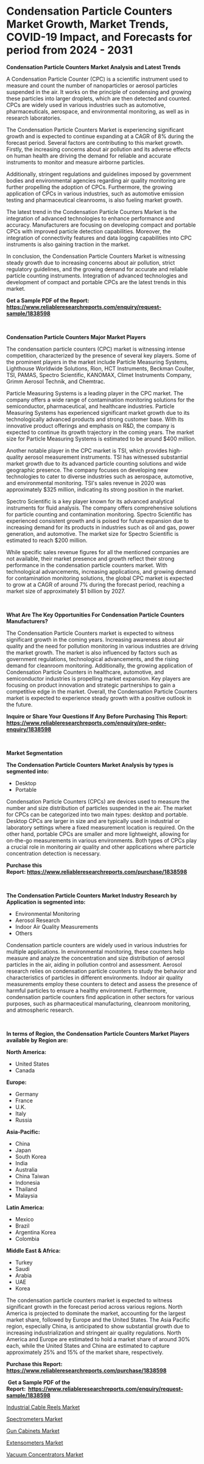 <p><h1>Condensation Particle Counters Market Growth, Market Trends, COVID-19 Impact, and Forecasts for period from 2024 - 2031</h1></p><p><strong>Condensation Particle Counters Market Analysis and Latest Trends</strong></p>
<p><p>A Condensation Particle Counter (CPC) is a scientific instrument used to measure and count the number of nanoparticles or aerosol particles suspended in the air. It works on the principle of condensing and growing these particles into larger droplets, which are then detected and counted. CPCs are widely used in various industries such as automotive, pharmaceuticals, aerospace, and environmental monitoring, as well as in research laboratories.</p><p>The Condensation Particle Counters Market is experiencing significant growth and is expected to continue expanding at a CAGR of 8% during the forecast period. Several factors are contributing to this market growth. Firstly, the increasing concerns about air pollution and its adverse effects on human health are driving the demand for reliable and accurate instruments to monitor and measure airborne particles.</p><p>Additionally, stringent regulations and guidelines imposed by government bodies and environmental agencies regarding air quality monitoring are further propelling the adoption of CPCs. Furthermore, the growing application of CPCs in various industries, such as automotive emission testing and pharmaceutical cleanrooms, is also fueling market growth.</p><p>The latest trend in the Condensation Particle Counters Market is the integration of advanced technologies to enhance performance and accuracy. Manufacturers are focusing on developing compact and portable CPCs with improved particle detection capabilities. Moreover, the integration of connectivity features and data logging capabilities into CPC instruments is also gaining traction in the market.</p><p>In conclusion, the Condensation Particle Counters Market is witnessing steady growth due to increasing concerns about air pollution, strict regulatory guidelines, and the growing demand for accurate and reliable particle counting instruments. Integration of advanced technologies and development of compact and portable CPCs are the latest trends in this market.</p></p>
<p><strong>Get a Sample PDF of the Report:&nbsp; <a href="https://www.reliableresearchreports.com/enquiry/request-sample/1838598">https://www.reliableresearchreports.com/enquiry/request-sample/1838598</a></strong></p>
<p>&nbsp;</p>
<p><strong>Condensation Particle Counters Major Market Players</strong></p>
<p><p>The condensation particle counters (CPC) market is witnessing intense competition, characterized by the presence of several key players. Some of the prominent players in the market include Particle Measuring Systems, Lighthouse Worldwide Solutions, Rion, HCT Instruments, Beckman Coulter, TSI, PAMAS, Spectro Scientific, KANOMAX, Climet Instruments Company, Grimm Aerosol Technik, and Chemtrac.</p><p>Particle Measuring Systems is a leading player in the CPC market. The company offers a wide range of contamination monitoring solutions for the semiconductor, pharmaceutical, and healthcare industries. Particle Measuring Systems has experienced significant market growth due to its technologically advanced products and strong customer base. With its innovative product offerings and emphasis on R&D, the company is expected to continue its growth trajectory in the coming years. The market size for Particle Measuring Systems is estimated to be around $400 million.</p><p>Another notable player in the CPC market is TSI, which provides high-quality aerosol measurement instruments. TSI has witnessed substantial market growth due to its advanced particle counting solutions and wide geographic presence. The company focuses on developing new technologies to cater to diverse industries such as aerospace, automotive, and environmental monitoring. TSI's sales revenue in 2020 was approximately $325 million, indicating its strong position in the market.</p><p>Spectro Scientific is a key player known for its advanced analytical instruments for fluid analysis. The company offers comprehensive solutions for particle counting and contamination monitoring. Spectro Scientific has experienced consistent growth and is poised for future expansion due to increasing demand for its products in industries such as oil and gas, power generation, and automotive. The market size for Spectro Scientific is estimated to reach $200 million.</p><p>While specific sales revenue figures for all the mentioned companies are not available, their market presence and growth reflect their strong performance in the condensation particle counters market. With technological advancements, increasing applications, and growing demand for contamination monitoring solutions, the global CPC market is expected to grow at a CAGR of around 7% during the forecast period, reaching a market size of approximately $1 billion by 2027.</p></p>
<p>&nbsp;</p>
<p><strong>What Are The Key Opportunities For Condensation Particle Counters Manufacturers?</strong></p>
<p><p>The Condensation Particle Counters market is expected to witness significant growth in the coming years. Increasing awareness about air quality and the need for pollution monitoring in various industries are driving the market growth. The market is also influenced by factors such as government regulations, technological advancements, and the rising demand for cleanroom monitoring. Additionally, the growing application of Condensation Particle Counters in healthcare, automotive, and semiconductor industries is propelling market expansion. Key players are focusing on product innovation and strategic partnerships to gain a competitive edge in the market. Overall, the Condensation Particle Counters market is expected to experience steady growth with a positive outlook in the future.</p></p>
<p><strong>Inquire or Share Your Questions If Any Before Purchasing This Report: <a href="https://www.reliableresearchreports.com/enquiry/pre-order-enquiry/1838598">https://www.reliableresearchreports.com/enquiry/pre-order-enquiry/1838598</a></strong></p>
<p>&nbsp;</p>
<p><strong>Market Segmentation</strong></p>
<p><strong>The Condensation Particle Counters Market Analysis by types is segmented into:</strong></p>
<p><ul><li>Desktop</li><li>Portable</li></ul></p>
<p><p>Condensation Particle Counters (CPCs) are devices used to measure the number and size distribution of particles suspended in the air. The market for CPCs can be categorized into two main types: desktop and portable. Desktop CPCs are larger in size and are typically used in industrial or laboratory settings where a fixed measurement location is required. On the other hand, portable CPCs are smaller and more lightweight, allowing for on-the-go measurements in various environments. Both types of CPCs play a crucial role in monitoring air quality and other applications where particle concentration detection is necessary.</p></p>
<p><strong>Purchase this Report:&nbsp;<a href="https://www.reliableresearchreports.com/purchase/1838598">https://www.reliableresearchreports.com/purchase/1838598</a></strong></p>
<p>&nbsp;</p>
<p><strong>The Condensation Particle Counters Market Industry Research by Application is segmented into:</strong></p>
<p><ul><li>Environmental Monitoring</li><li>Aerosol Research</li><li>Indoor Air Quality Measurements</li><li>Others</li></ul></p>
<p><p>Condensation particle counters are widely used in various industries for multiple applications. In environmental monitoring, these counters help measure and analyze the concentration and size distribution of aerosol particles in the air, aiding in pollution control and assessment. Aerosol research relies on condensation particle counters to study the behavior and characteristics of particles in different environments. Indoor air quality measurements employ these counters to detect and assess the presence of harmful particles to ensure a healthy environment. Furthermore, condensation particle counters find application in other sectors for various purposes, such as pharmaceutical manufacturing, cleanroom monitoring, and atmospheric research.</p></p>
<p>&nbsp;</p>
<p><strong>In terms of Region, the Condensation Particle Counters Market Players available by Region are:</strong></p>
<p>
    <p> <strong> North America: </strong>
        <ul>
            <li>United States</li>
            <li>Canada</li>
        </ul>
        </p> 
    <p> <strong> Europe: </strong>
        <ul>
            <li>Germany</li>
            <li>France</li>
            <li>U.K.</li>
            <li>Italy</li>
            <li>Russia</li>
        </ul>
        </p> 
    <p> <strong> Asia-Pacific: </strong>
        <ul>
            <li>China</li>
            <li>Japan</li>
            <li>South Korea</li>
            <li>India</li>
            <li>Australia</li>
            <li>China Taiwan</li>
            <li>Indonesia</li>
            <li>Thailand</li>
            <li>Malaysia</li>
        </ul>
        </p> 
    <p> <strong> Latin America: </strong>
        <ul>
            <li>Mexico</li>
            <li>Brazil</li>
            <li>Argentina Korea</li>
            <li>Colombia</li>
        </ul>
        </p> 
    <p> <strong> Middle East & Africa: </strong>
        <ul>
            <li>Turkey</li>
            <li>Saudi</li>
            <li>Arabia</li>
            <li>UAE</li>
            <li>Korea</li>
        </ul>
    </p>
    </p>
<p><p>The condensation particle counters market is expected to witness significant growth in the forecast period across various regions. North America is projected to dominate the market, accounting for the largest market share, followed by Europe and the United States. The Asia Pacific region, especially China, is anticipated to show substantial growth due to increasing industrialization and stringent air quality regulations. North America and Europe are estimated to hold a market share of around 30% each, while the United States and China are estimated to capture approximately 25% and 15% of the market share, respectively.</p></p>
<p><strong>Purchase this Report: <a href="https://www.reliableresearchreports.com/purchase/1838598">https://www.reliableresearchreports.com/purchase/1838598</a></strong></p>
<p>&nbsp;<strong>Get a Sample PDF of the Report:&nbsp;&nbsp;<a href="https://www.reliableresearchreports.com/enquiry/request-sample/1838598">https://www.reliableresearchreports.com/enquiry/request-sample/1838598</a></strong></p>
<p><strong></strong></p>
<p><p><a href="https://github.com/guneycigdem35/Market-Research-Report-List-1/blob/main/industrial-cable-reels-market.md">Industrial Cable Reels Market</a></p><p><a href="https://github.com/irfadac/Market-Research-Report-List-1/blob/main/spectrometers-market.md">Spectrometers Market</a></p><p><a href="https://github.com/mharielmesa/Market-Research-Report-List-1/blob/main/gun-cabinets-market.md">Gun Cabinets Market</a></p><p><a href="https://github.com/yoshih12/Market-Research-Report-List-1/blob/main/extensometers-market.md">Extensometers Market</a></p><p><a href="https://github.com/juniordelafrance/Market-Research-Report-List-1/blob/main/vacuum-concentrators-market.md">Vacuum Concentrators Market</a></p></p>